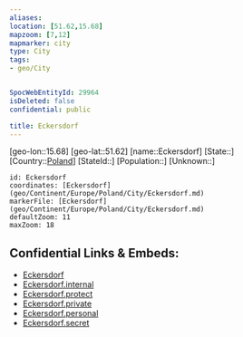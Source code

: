 ```yaml
---
aliases: 
location: [51.62,15.68]
mapzoom: [7,12] 
mapmarker: city 
type: City
tags:
- geo/City


SpocWebEntityId: 29964
isDeleted: false
confidential: public

title: Eckersdorf
---
```

[geo-lon::15.68]
[geo-lat::51.62]
[name::Eckersdorf]
[State::]
[Country::[Poland](geo/Continent/Europe/Poland.md)]
[StateId::]
[Population::]
[Unknown::]


```leaflet
id: Eckersdorf
coordinates: [Eckersdorf](geo/Continent/Europe/Poland/City/Eckersdorf.md)
markerFile: [Eckersdorf](geo/Continent/Europe/Poland/City/Eckersdorf.md)
defaultZoom: 11 
maxZoom: 18
```


## Confidential Links & Embeds: 
- [Eckersdorf](../../../../../../_public/geo/Continent/Europe/Poland/City/Eckersdorf.md) 
- [Eckersdorf.internal](../../../../../../_internal/geo/Continent/Europe/Poland/City/Eckersdorf.internal.md) 
- [Eckersdorf.protect](../../../../../../_protect/geo/Continent/Europe/Poland/City/Eckersdorf.protect.md) 
- [Eckersdorf.private](../../../../../../_private/geo/Continent/Europe/Poland/City/Eckersdorf.private.md) 
- [Eckersdorf.personal](../../../../../../_personal/geo/Continent/Europe/Poland/City/Eckersdorf.personal.md) 
- [Eckersdorf.secret](../../../../../../_secret/geo/Continent/Europe/Poland/City/Eckersdorf.secret.md) 
